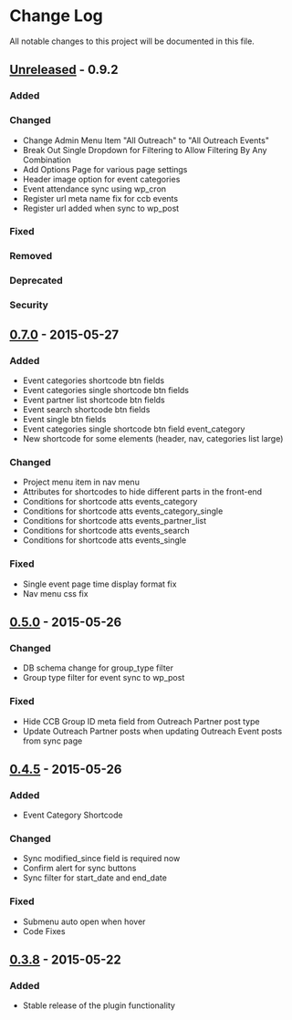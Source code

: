 # Change Log
All notable changes to this project will be documented in this file.

## [Unreleased] - 0.9.2
### Added

### Changed
- Change Admin Menu Item "All Outreach" to "All Outreach Events"
- Break Out Single Dropdown for Filtering to Allow Filtering By Any Combination
- Add Options Page for various page settings
- Header image option for event categories
- Event attendance sync using wp_cron
- Register url meta name fix for ccb events
- Register url added when sync to wp_post

### Fixed

### Removed

### Deprecated

### Security

## [0.7.0] - 2015-05-27
### Added
- Event categories shortcode btn fields
- Event categories single shortcode btn fields
- Event partner list shortcode btn fields
- Event search shortcode btn fields
- Event single btn fields
- Event categories single shortcode btn field event_category
- New shortcode for some elements (header, nav, categories list large)

### Changed
- Project menu item in nav menu
- Attributes for shortcodes to hide different parts in the front-end
- Conditions for shortcode atts events_category
- Conditions for shortcode atts events_category_single
- Conditions for shortcode atts events_partner_list
- Conditions for shortcode atts events_search
- Conditions for shortcode atts events_single

### Fixed
- Single event page time display format fix
- Nav menu css fix

## [0.5.0] - 2015-05-26
### Changed
- DB schema change for group_type filter
- Group type filter for event sync to wp_post

### Fixed
- Hide CCB Group ID meta field from Outreach Partner post type
- Update Outreach Partner posts when updating Outreach Event posts from sync page

## [0.4.5] - 2015-05-26
### Added
- Event Category Shortcode

### Changed
- Sync modified_since field is required now
- Confirm alert for sync buttons
- Sync filter for start_date and end_date

### Fixed
- Submenu auto open when hover
- Code Fixes

## [0.3.8] - 2015-05-22
### Added
- Stable release of the plugin functionality

[Unreleased]: https://github.com/LiquidChurch/lqd-outreach/compare/v0.7.0...HEAD
[0.7.0]: https://github.com/LiquidChurch/lqd-outreach/compare/v0.5.0...v0.7.0
[0.5.0]: https://github.com/LiquidChurch/lqd-outreach/compare/v0.4.5...v0.5.0
[0.4.5]: https://github.com/LiquidChurch/lqd-outreach/compare/v0.3.8...v0.4.5
[0.3.8]: https://github.com/LiquidChurch/lqd-outreach/compare/0.0.0...v0.3.8